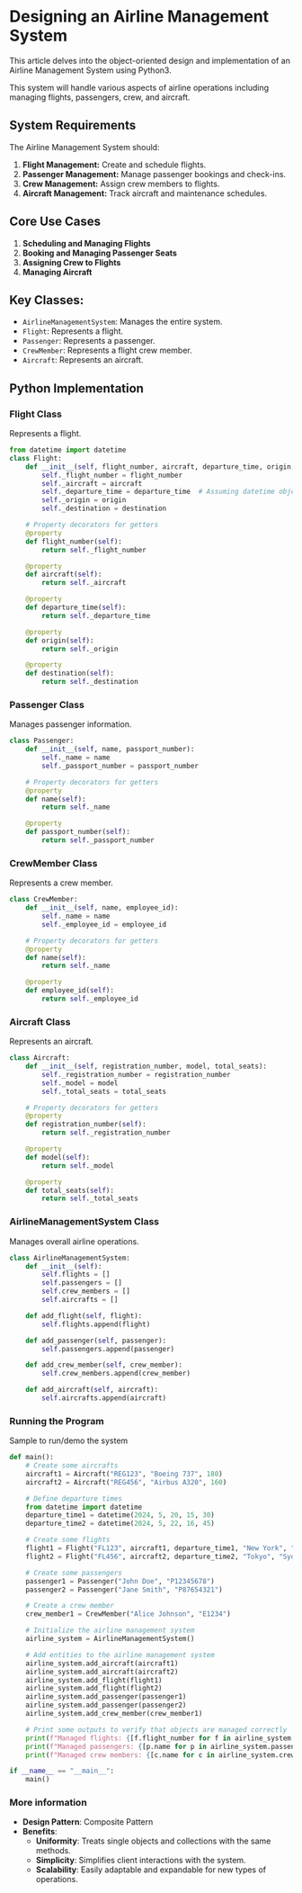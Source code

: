 # Designing an Airline Management System

This article delves into the object-oriented design and implementation of an Airline Management System using Python3. 

This system will handle various aspects of airline operations including managing flights, passengers, crew, and aircraft.

## System Requirements

The Airline Management System should:

1. **Flight Management:** Create and schedule flights.
2. **Passenger Management:** Manage passenger bookings and check-ins.
3. **Crew Management:** Assign crew members to flights.
4. **Aircraft Management:** Track aircraft and maintenance schedules.

## Core Use Cases

1. **Scheduling and Managing Flights**
2. **Booking and Managing Passenger Seats**
3. **Assigning Crew to Flights**
4. **Managing Aircraft**

## Key Classes:
- `AirlineManagementSystem`: Manages the entire system.
- `Flight`: Represents a flight.
- `Passenger`: Represents a passenger.
- `CrewMember`: Represents a flight crew member.
- `Aircraft`: Represents an aircraft.

## Python Implementation

### Flight Class

Represents a flight.

```python
from datetime import datetime
class Flight:
    def __init__(self, flight_number, aircraft, departure_time, origin, destination):
        self._flight_number = flight_number
        self._aircraft = aircraft
        self._departure_time = departure_time  # Assuming datetime object
        self._origin = origin
        self._destination = destination

    # Property decorators for getters
    @property
    def flight_number(self):
        return self._flight_number

    @property
    def aircraft(self):
        return self._aircraft

    @property
    def departure_time(self):
        return self._departure_time

    @property
    def origin(self):
        return self._origin

    @property
    def destination(self):
        return self._destination
```
### Passenger Class
Manages passenger information.
```python
class Passenger:
    def __init__(self, name, passport_number):
        self._name = name
        self._passport_number = passport_number

    # Property decorators for getters
    @property
    def name(self):
        return self._name

    @property
    def passport_number(self):
        return self._passport_number

```
### CrewMember Class
Represents a crew member.
```python
class CrewMember:
    def __init__(self, name, employee_id):
        self._name = name
        self._employee_id = employee_id

    # Property decorators for getters
    @property
    def name(self):
        return self._name

    @property
    def employee_id(self):
        return self._employee_id

```
### Aircraft Class
Represents an aircraft.
```python
class Aircraft:
    def __init__(self, registration_number, model, total_seats):
        self._registration_number = registration_number
        self._model = model
        self._total_seats = total_seats

    # Property decorators for getters
    @property
    def registration_number(self):
        return self._registration_number

    @property
    def model(self):
        return self._model

    @property
    def total_seats(self):
        return self._total_seats

```
### AirlineManagementSystem Class
Manages overall airline operations.
```python
class AirlineManagementSystem:
    def __init__(self):
        self.flights = []
        self.passengers = []
        self.crew_members = []
        self.aircrafts = []

    def add_flight(self, flight):
        self.flights.append(flight)

    def add_passenger(self, passenger):
        self.passengers.append(passenger)

    def add_crew_member(self, crew_member):
        self.crew_members.append(crew_member)

    def add_aircraft(self, aircraft):
        self.aircrafts.append(aircraft)
```
### Running the Program
Sample to run/demo the system
```python
def main():
    # Create some aircrafts
    aircraft1 = Aircraft("REG123", "Boeing 737", 180)
    aircraft2 = Aircraft("REG456", "Airbus A320", 160)

    # Define departure times
    from datetime import datetime
    departure_time1 = datetime(2024, 5, 20, 15, 30)
    departure_time2 = datetime(2024, 5, 22, 16, 45)

    # Create some flights
    flight1 = Flight("FL123", aircraft1, departure_time1, "New York", "London")
    flight2 = Flight("FL456", aircraft2, departure_time2, "Tokyo", "Sydney")

    # Create some passengers
    passenger1 = Passenger("John Doe", "P12345678")
    passenger2 = Passenger("Jane Smith", "P87654321")

    # Create a crew member
    crew_member1 = CrewMember("Alice Johnson", "E1234")

    # Initialize the airline management system
    airline_system = AirlineManagementSystem()

    # Add entities to the airline management system
    airline_system.add_aircraft(aircraft1)
    airline_system.add_aircraft(aircraft2)
    airline_system.add_flight(flight1)
    airline_system.add_flight(flight2)
    airline_system.add_passenger(passenger1)
    airline_system.add_passenger(passenger2)
    airline_system.add_crew_member(crew_member1)

    # Print some outputs to verify that objects are managed correctly
    print(f"Managed flights: {[f.flight_number for f in airline_system.flights]}")
    print(f"Managed passengers: {[p.name for p in airline_system.passengers]}")
    print(f"Managed crew members: {[c.name for c in airline_system.crew_members]}")

if __name__ == "__main__":
    main()
```
### More information
- **Design Pattern**: Composite Pattern
- **Benefits**:
  - **Uniformity**: Treats single objects and collections with the same methods.
  - **Simplicity**: Simplifies client interactions with the system.
  - **Scalability**: Easily adaptable and expandable for new types of operations.

